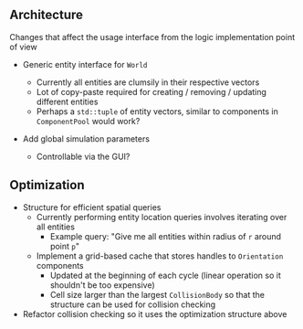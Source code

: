 ## Architecture

Changes that affect the usage interface from the logic implementation point of view

- Generic entity interface for `World`
  - Currently all entities are clumsily in their respective vectors
  - Lot of copy-paste required for creating / removing / updating different entities
  - Perhaps a `std::tuple` of entity vectors, similar to components in `ComponentPool` would work?

- Add global simulation parameters
  - Controllable via the GUI?

## Optimization

- Structure for efficient spatial queries
  - Currently performing entity location queries involves iterating over all entities
    - Example query: "Give me all entities within radius of `r` around point `p`"
  - Implement a grid-based cache that stores handles to `Orientation` components
    - Updated at the beginning of each cycle (linear operation so it shouldn't be too expensive)
    - Cell size larger than the largest `CollisionBody` so that the structure can be used for collision checking
- Refactor collision checking so it uses the optimization structure above